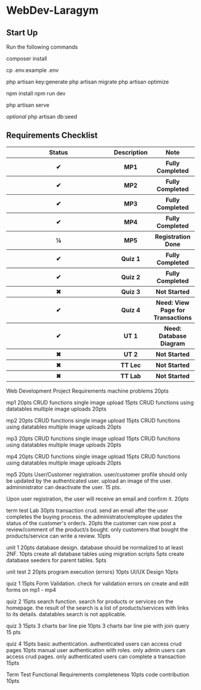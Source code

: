 # WebDev-Laragym

<h2>Start Up</h2>
Run the following commands

composer install

cp .env.example .env

php artisan key:generate
php artisan migrate
php artisan optimize

npm install
npm run dev

php artisan serve

*optional*
php artisan db:seed

<h2>Requirements Checklist</h2>
<html>
<table>
    <tr>
    <th style="width:100%;">Status</th>
    <th>Description</th>
    <th>Note</th>
    </tr>
    <tr>
        <th>✔</th>
        <th>MP1</th>
        <th>Fully Completed</th>
    </tr>
    <tr>
        <th>✔</th>
        <th>MP2</th>
        <th>Fully Completed</th>
    </tr>
    <tr>
        <th>✔</th>
        <th>MP3</th>
        <th>Fully Completed</th>
    </tr>
    <tr>
        <th>✔</th>
        <th>MP4</th>
        <th>Fully Completed</th>
    </tr>
    <tr>
        <th>¼</th>
        <th>MP5</th>
        <th>Registration Done</th>
    </tr>
    <tr>
        <th>✔</th>
        <th>Quiz 1</th>
        <th>Fully Completed</th>
    </tr>
    <tr>
        <th>✔</th>
        <th>Quiz 2</th>
        <th>Fully Completed</th>
    </tr>
    <tr>
        <th>✖</th>
        <th>Quiz 3</th>
        <th>Not Started</th>
    </tr>
    <tr>
        <th>✔</th>
        <th>Quiz 4</th>
        <th>Need: View Page for Transactions</th>
    </tr>
    <tr>
        <th>✔</th>
        <th>UT 1</th>
        <th>Need: Database Diagram</th>
    </tr>
    <tr>
        <th>✖</th>
        <th>UT 2</th>
        <th>Not Started</th>
    </tr>
    <tr>
        <th>✖</th>
        <th>TT Lec</th>
        <th>Not Started</th>
    </tr>
    <tr>
        <th>✖</th>
        <th>TT Lab</th>
        <th>Not Started</th>
    </tr>

</table>

</body>
</html>

Web Development Project Requirements
machine problems 20pts

 mp1 20pts 
CRUD functions single image upload 15pts
	CRUD functions using datatables multiple image uploads 20pts

mp2 20pts 
CRUD functions single image upload 15pts
	CRUD functions using datatables multiple image uploads 20pts
 
mp3 20pts 
CRUD functions single image upload 15pts
	CRUD functions using datatables multiple image uploads 20pts
 
mp4 20pts 
CRUD functions single image upload 15pts
	CRUD functions using datatables multiple image uploads 20pts
 
mp5 20pts 
User/Customer registration. user/customer profile should only be updated by the authenticated user. upload an image of the user. admininistrator can deactivate the user. 15 pts.

Upon user registration, the user will receive an email and confirm it. 20pts

term test Lab 30pts
transaction crud. send an email after the user completes the buying process. the administrator/employee updates the status of the customer's order/s. 20pts
the customer can now post a review/comment of the product/s bought. only customers that bought the products/service can write a review. 10pts



unit 1 20pts
database design. database should be normalized to at least 2NF. 10pts
create all database tables using migration scripts 5pts
create database seeders for parent tables. 5pts

unit test 2 20pts
program execution (errors) 10pts
UI/UX Design 10pts

quiz 1 15pts
Form Validation. check for validation errors on create and edit forms on mp1 - mp4

quiz 2 15pts
search function. search for products or services on the homepage. the result of the search is a list of products/services with links to its details. datatables search is not applicable.

quiz 3 15pts
3 charts bar line pie 10pts
3 charts bar line pie with join query 15 pts

quiz 4 15pts
basic authentication. authenticated users can access crud pages  10pts
manual user authentication with roles. only admin users can access crud pages. only authenticated users can complete a transaction 15pts     

Term Test 
Functional Requirements completeness 10pts
code contribution 10pts
